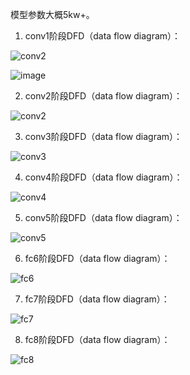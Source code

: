 模型参数大概5kw+。

1. conv1阶段DFD（data flow diagram）：

![conv2](https://github.com/shaoxq/projects/tree/master/figs/alexnet-conv1.png)


![image](https://kpzhang93.github.io/MTCNN_face_detection_alignment/paper/examples.png)

2. conv2阶段DFD（data flow diagram）：

![conv2](https://github.com/shaoxq/projects/tree/master/figs/alexnet-conv2.png)

3. conv3阶段DFD（data flow diagram）：

![conv3](https://github.com/shaoxq/projects/tree/master/figs/alexnet-conv3.png)

4. conv4阶段DFD（data flow diagram）：

![conv4](https://github.com/shaoxq/projects/tree/master/figs/alexnet-conv4.png)

5. conv5阶段DFD（data flow diagram）：

![conv5](https://github.com/shaoxq/projects/tree/master/figs/alexnet-conv5.png)

6. fc6阶段DFD（data flow diagram）：

![fc6](https://github.com/shaoxq/projects/tree/master/figs/alexnet-fc6.png)

7. fc7阶段DFD（data flow diagram）：

![fc7](https://github.com/shaoxq/projects/tree/master/figs/alexnet-fc7.png)

8. fc8阶段DFD（data flow diagram）：

![fc8](https://github.com/shaoxq/projects/tree/master/figs/alexnet-fc8.png)
